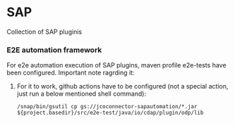 # SAP
Collection of SAP pluginis

### E2E automation framework
For e2e automation execution of SAP plugins, maven profile e2e-tests have been configured. Important note ragrding it:
1) For it to work, github actions have to be configured (not a special action, just run a below mentioned shell command):

   `/snap/bin/gsutil cp gs://jcoconnector-sapautomation/*.jar ${project.basedir}/src/e2e-test/java/io/cdap/plugin/odp/lib`